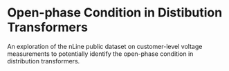 # Open-phase Condition in Distibution Transformers
An exploration of the nLine public dataset on customer-level voltage measurements to potentially identify the open-phase condition in distribution transformers.
